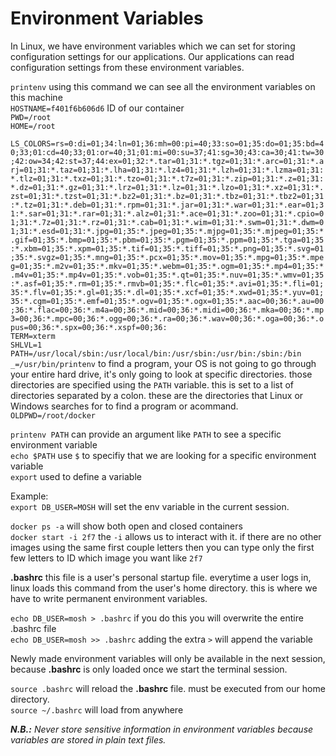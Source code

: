 # Environment Variables

In Linux, we have environment variables which we can set for storing configuration settings for our applications. Our applications can read configuration settings from these environment variables. 

`printenv` using this command we can see all the environment variables on this machine<br>
`HOSTNAME=f401f6b606d6` ID of our container<br>
`PWD=/root`<br>
`HOME=/root`<br>
``` LS_COLORS=rs=0:di=01;34:ln=01;36:mh=00:pi=40;33:so=01;35:do=01;35:bd=40;33;01:cd=40;33;01:or=40;31;01:mi=00:su=37;41:sg=30;43:ca=30;41:tw=30;42:ow=34;42:st=37;44:ex=01;32:*.tar=01;31:*.tgz=01;31:*.arc=01;31:*.arj=01;31:*.taz=01;31:*.lha=01;31:*.lz4=01;31:*.lzh=01;31:*.lzma=01;31:*.tlz=01;31:*.txz=01;31:*.tzo=01;31:*.t7z=01;31:*.zip=01;31:*.z=01;31:*.dz=01;31:*.gz=01;31:*.lrz=01;31:*.lz=01;31:*.lzo=01;31:*.xz=01;31:*.zst=01;31:*.tzst=01;31:*.bz2=01;31:*.bz=01;31:*.tbz=01;31:*.tbz2=01;31:*.tz=01;31:*.deb=01;31:*.rpm=01;31:*.jar=01;31:*.war=01;31:*.ear=01;31:*.sar=01;31:*.rar=01;31:*.alz=01;31:*.ace=01;31:*.zoo=01;31:*.cpio=01;31:*.7z=01;31:*.rz=01;31:*.cab=01;31:*.wim=01;31:*.swm=01;31:*.dwm=01;31:*.esd=01;31:*.jpg=01;35:*.jpeg=01;35:*.mjpg=01;35:*.mjpeg=01;35:*.gif=01;35:*.bmp=01;35:*.pbm=01;35:*.pgm=01;35:*.ppm=01;35:*.tga=01;35:*.xbm=01;35:*.xpm=01;35:*.tif=01;35:*.tiff=01;35:*.png=01;35:*.svg=01;35:*.svgz=01;35:*.mng=01;35:*.pcx=01;35:*.mov=01;35:*.mpg=01;35:*.mpeg=01;35:*.m2v=01;35:*.mkv=01;35:*.webm=01;35:*.ogm=01;35:*.mp4=01;35:*.m4v=01;35:*.mp4v=01;35:*.vob=01;35:*.qt=01;35:*.nuv=01;35:*.wmv=01;35:*.asf=01;35:*.rm=01;35:*.rmvb=01;35:*.flc=01;35:*.avi=01;35:*.fli=01;35:*.flv=01;35:*.gl=01;35:*.dl=01;35:*.xcf=01;35:*.xwd=01;35:*.yuv=01;35:*.cgm=01;35:*.emf=01;35:*.ogv=01;35:*.ogx=01;35:*.aac=00;36:*.au=00;36:*.flac=00;36:*.m4a=00;36:*.mid=00;36:*.midi=00;36:*.mka=00;36:*.mp3=00;36:*.mpc=00;36:*.ogg=00;36:*.ra=00;36:*.wav=00;36:*.oga=00;36:*.opus=00;36:*.spx=00;36:*.xspf=00;36:```<br>
`TERM=xterm`<br>
`SHLVL=1`<br>
`PATH=/usr/local/sbin:/usr/local/bin:/usr/sbin:/usr/bin:/sbin:/bin
_=/usr/bin/printenv` to find a program, your OS is not going to go through your entire hard drive, it's only going to look at specific directories. those directories are specified using the `PATH` variable. this is set to a list of directories separated by a colon. these are the directories that Linux or Windows searches for to find a program or acommand. <br>
`OLDPWD=/root/docker`<br>

`printenv PATH` can provide an argument like `PATH` to see a specific environment variable <br>
`echo $PATH` use `$` to specifiy that we are looking for a specific environment variable<br>
`export` used to define a variable<br>

Example:<br>
`export DB_USER=MOSH` will set the env variable in the current session. <br>

`docker ps -a` will show both open and closed containers <br>
`docker start -i 2f7` the `-i` allows us to interact with it. if there are no other images using the same first couple letters then you can type only the first few letters to ID which image you want like `2f7`<br>

**.bashrc**  this file is a user's personal startup file. everytime a user logs in, linux loads this command from the user's home directory. this is where we have to write permanent environment variables. <br>

`echo DB_USER=mosh > .bashrc` if you do this you will overwrite the entire .bashrc file<br>
`echo DB_USER=mosh >> .bashrc` adding the extra `>` will append the variable<br>

Newly made environment variables will only be available in the next session, because **.bashrc** is only loaded once we start the terminal session.<br>

`source .bashrc` will reload the **.bashrc** file. must be executed from our home directory.<br>
`source ~/.bashrc` will load from anywhere <br>

***N.B.:** Never store sensitive information in environment variables because variables are stored in plain text files.* <br>






